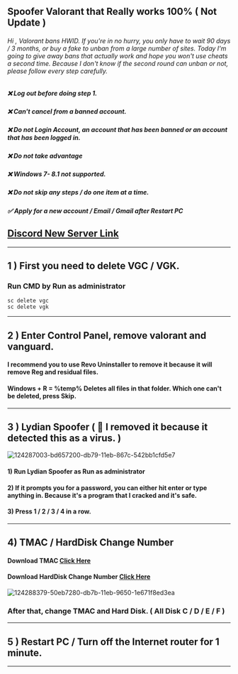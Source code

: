## **Spoofer** Valorant that Really works 100% ( Not Update )

###### Hi , Valorant bans HWID. If you're in no hurry, you only have to wait 90 days / 3 months, or buy a fake to unban from a large number of sites. Today I'm going to give away bans that actually work and hope you won't use cheats a second time. Because I don't know if the second round can unban or not, please follow every step carefully.
##### ❌ Log out before doing step 1.
##### ❌ Can't cancel from a banned account.
##### ❌ Do not Login Account, an account that has been banned or an account that has been logged in.
##### ❌ Do not take advantage
##### ❌ Windows 7- 8.1  not supported.
##### ❌ Do not skip any steps / do one item at a time.
##### ✅ Apply for a new account / Email / Gmail  after Restart PC 


## [Discord New Server Link](https://discord.gg/4xVkxj4cv4)

*****



## 1 ) First you need to delete VGC / VGK.

### Run CMD by Run as administrator 

```
sc delete vgc
sc delete vgk
```

*****

## 2 ) Enter Control Panel, remove valorant and vanguard.

#### I recommend you to use Revo Uninstaller to remove it because it will remove Reg and residual files.

#### Windows + R = %temp% Deletes all files in that folder. Which one can't be deleted, press Skip.

*****


## 3 ) Lydian Spoofer ( 🛑 I removed it because it detected this as a virus. )

![124287003-bd657200-db79-11eb-867c-542bb1cfd5e7](https://user-images.githubusercontent.com/85826349/125176101-03b27500-e1fb-11eb-8c32-e94809ac0573.png)

#### 1) Run Lydian Spoofer as Run as administrator
#### 2) If it prompts you for a password, you can either hit enter or type anything in. Because it's a program that I cracked and it's safe.
#### 3) Press 1 / 2 / 3 / 4 in a row.

*****

## 4) TMAC /  HardDisk Change Number

#### Download TMAC [Click Here](https://technitium.com/tmac/)
#### Download HardDisk Change Number [Click Here](https://hard-disk-serial-number-changer.th.softonic.com/)
![124288379-50eb7280-db7b-11eb-9650-1e671f8ed3ea](https://user-images.githubusercontent.com/85826349/125176229-0eb9d500-e1fc-11eb-819a-9bd5303df010.png)

### After that, change TMAC and Hard Disk. ( All Disk C / D / E / F )

****

## 5 ) Restart PC / Turn off the Internet router for 1 minute.

****


